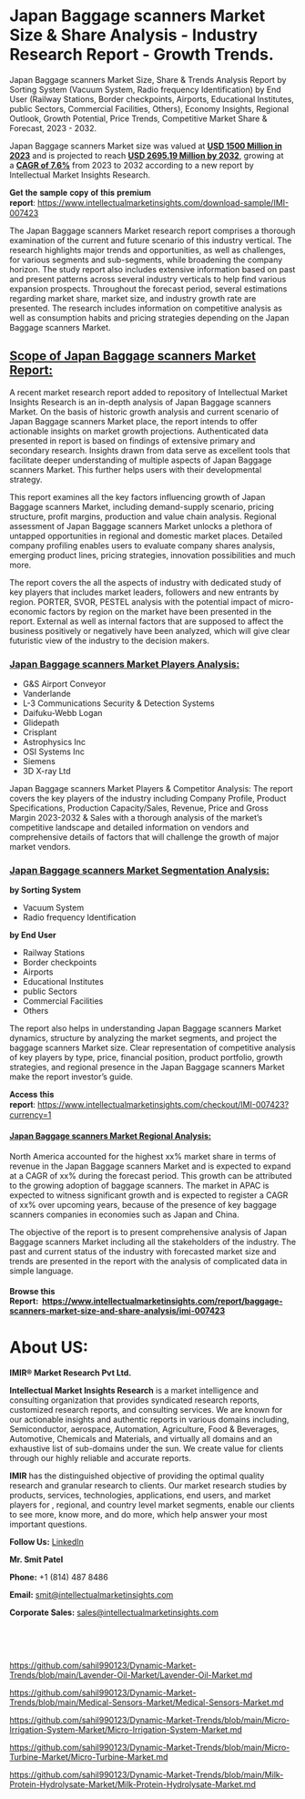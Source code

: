 <h1>Japan Baggage scanners Market Size &amp; Share Analysis - Industry Research Report - Growth Trends.</h1>
<p>Japan Baggage scanners Market Size, Share &amp; Trends Analysis Report by Sorting System (Vacuum System, Radio frequency Identification) by End User (Railway Stations, Border checkpoints, Airports, Educational Institutes, public Sectors, Commercial Facilities, Others), Economy Insights, Regional Outlook, Growth Potential, Price Trends, Competitive Market Share &amp; Forecast, 2023 - 2032.</p>
<p>Japan Baggage scanners Market size was valued at&nbsp;<strong><u>USD 1500 Million in 2023</u></strong>&nbsp;and is projected to reach&nbsp;<strong><u>USD 2695.19 Million by 2032</u></strong>, growing at a&nbsp;<strong><u>CAGR of 7.6%</u></strong>&nbsp;from 2023 to 2032 according to a new report by Intellectual Market Insights Research.</p>
<p>𝐆𝐞𝐭 𝐭𝐡𝐞 𝐬𝐚𝐦𝐩𝐥𝐞 𝐜𝐨𝐩𝐲 𝐨𝐟 𝐭𝐡𝐢𝐬 𝐩𝐫𝐞𝐦𝐢𝐮𝐦 𝐫𝐞𝐩𝐨𝐫𝐭:&nbsp;<a href="https://www.intellectualmarketinsights.com/download-sample/IMI-007423">https://www.intellectualmarketinsights.com/download-sample/IMI-007423</a>&nbsp;</p>
<p>The Japan Baggage scanners Market research report comprises a thorough examination of the current and future scenario of this industry vertical. The research highlights major trends and opportunities, as well as challenges, for various segments and sub-segments, while broadening the company horizon. The study report also includes extensive information based on past and present patterns across several industry verticals to help find various expansion prospects. Throughout the forecast period, several estimations regarding market share, market size, and industry growth rate are presented. The research includes information on competitive analysis as well as consumption habits and pricing strategies depending on the Japan Baggage scanners Market.</p>
<h2><strong><u>Scope of Japan Baggage scanners Market Report:</u></strong></h2>
<p>A recent market research report added to repository of Intellectual Market Insights Research is an in-depth analysis of Japan Baggage scanners Market. On the basis of historic growth analysis and current scenario of Japan Baggage scanners Market place, the report intends to offer actionable insights on market growth projections. Authenticated data presented in report is based on findings of extensive primary and secondary research. Insights drawn from data serve as excellent tools that facilitate deeper understanding of multiple aspects of Japan Baggage scanners Market. This further helps users with their developmental strategy.</p>
<p>This report examines all the key factors influencing growth of Japan Baggage scanners Market, including demand-supply scenario, pricing structure, profit margins, production and value chain analysis. Regional assessment of Japan Baggage scanners Market unlocks a plethora of untapped opportunities in regional and domestic market places. Detailed company profiling enables users to evaluate company shares analysis, emerging product lines, pricing strategies, innovation possibilities and much more.</p>
<p>The report covers the all the aspects of industry with dedicated study of key players that includes market leaders, followers and new entrants by region. PORTER, SVOR, PESTEL analysis with the potential impact of micro-economic factors by region on the market have been presented in the report. External as well as internal factors that are supposed to affect the business positively or negatively have been analyzed, which will give clear futuristic view of the industry to the decision makers.</p>
<h3><strong><u>Japan Baggage scanners Market Players Analysis:</u></strong></h3>
<ul>
<li>G&amp;S Airport Conveyor</li>
<li>Vanderlande</li>
<li>L-3 Communications Security &amp; Detection Systems</li>
<li>Daifuku-Webb Logan</li>
<li>Glidepath</li>
<li>Crisplant</li>
<li>Astrophysics Inc</li>
<li>OSI Systems Inc</li>
<li>Siemens</li>
<li>3D X-ray Ltd</li>
</ul>
<p>Japan Baggage scanners Market Players &amp; Competitor Analysis: The report covers the key players of the industry including Company Profile, Product Specifications, Production Capacity/Sales, Revenue, Price and Gross Margin 2023-2032 &amp; Sales with a thorough analysis of the market&rsquo;s competitive landscape and detailed information on vendors and comprehensive details of factors that will challenge the growth of major market vendors.</p>
<h3><strong><u>Japan Baggage scanners Market Segmentation Analysis:</u></strong></h3>
<p><strong>by Sorting System</strong></p>
<ul>
<li>Vacuum System</li>
<li>Radio frequency Identification</li>
</ul>
<p><strong>by End User</strong></p>
<ul>
<li>Railway Stations</li>
<li>Border checkpoints</li>
<li>Airports</li>
<li>Educational Institutes</li>
<li>public Sectors</li>
<li>Commercial Facilities</li>
<li>Others</li>
</ul>
<p>The report also helps in understanding Japan Baggage scanners Market dynamics, structure by analyzing the market segments, and project the baggage scanners&nbsp;Market size. Clear representation of competitive analysis of key players by type, price, financial position, product portfolio, growth strategies, and regional presence in the Japan Baggage scanners Market make the report investor&rsquo;s guide.</p>
<p>𝐀𝐜𝐜𝐞𝐬𝐬 𝐭𝐡𝐢𝐬 𝐫𝐞𝐩𝐨𝐫𝐭:&nbsp;<a href="https://www.intellectualmarketinsights.com/checkout/IMI-007423?currency=1">https://www.intellectualmarketinsights.com/checkout/IMI-007423?currency=1</a>&nbsp;</p>
<h4><strong><u> Japan Baggage scanners Market Regional Analysis:</u></strong></h4>
<p>North America accounted for the highest xx% market share in terms of revenue in the Japan Baggage scanners Market and is expected to expand at a CAGR of xx% during the forecast period. This growth can be attributed to the growing adoption of baggage scanners. The market in APAC is expected to witness significant growth and is expected to register a CAGR of xx% over upcoming years, because of the presence of key baggage scanners companies in economies such as Japan and China.</p>
<p>The objective of the report is to present comprehensive analysis of Japan Baggage scanners Market including all the stakeholders of the industry. The past and current status of the industry with forecasted market size and trends are presented in the report with the analysis of complicated data in simple language.</p>
<h4><strong>Browse this Report:&nbsp;&nbsp;<a href="https://www.intellectualmarketinsights.com/report/baggage-scanners-market-size-and-share-analysis/imi-007423">https://www.intellectualmarketinsights.com/report/baggage-scanners-market-size-and-share-analysis/imi-007423</a>&nbsp;</strong></h4>
<h1>About US:</h1>
<p><strong>IMIR&reg; Market Research Pvt Ltd.</strong></p>
<p><strong>Intellectual Market Insights Research</strong> is a market intelligence and consulting organization that provides syndicated research reports, customized research reports, and consulting services. We are known for our actionable insights and authentic reports in various domains including, Semiconductor, aerospace, Automation, Agriculture, Food &amp; Beverages, Automotive, Chemicals and Materials, and virtually all domains and an exhaustive list of sub-domains under the sun. We create value for clients through our highly reliable and accurate reports.</p>
<p><strong>IMIR</strong> has the distinguished objective of providing the optimal quality research and granular research to clients. Our market research studies by products, services, technologies, applications, end users, and market players for , regional, and country level market segments, enable our clients to see more, know more, and do more, which help answer your most important questions.</p>
<p><strong>Follow Us:</strong> <a href="https://www.linkedin.com/company/imir-marketresearch/">LinkedIn</a></p>
<p><strong>Mr. Smit Patel</strong></p>
<p><strong>Phone:</strong> +1 (814) 487 8486</p>
<p><strong>Email:</strong> <a href="mailto:smit@intellectualmarketinsights.com">smit@intellectualmarketinsights.com</a></p>
<p><strong>Corporate Sales:</strong> <a href="mailto:sales@intellectualmarketinsights.com">sales@intellectualmarketinsights.com</a></p>
<p>&nbsp;</p>
<p>&nbsp;</p>
<p><span data-sheets-root="1"><a class="in-cell-link" href="https://github.com/sahil990123/Dynamic-Market-Trends/blob/main/Lavender-Oil-Market/Lavender-Oil-Market.md" target="_blank">https://github.com/sahil990123/Dynamic-Market-Trends/blob/main/Lavender-Oil-Market/Lavender-Oil-Market.md</a>&nbsp;</span></p>
<p><span data-sheets-root="1"><span data-sheets-root="1"><a class="in-cell-link" href="https://github.com/sahil990123/Dynamic-Market-Trends/blob/main/Medical-Sensors-Market/Medical-Sensors-Market.md" target="_blank">https://github.com/sahil990123/Dynamic-Market-Trends/blob/main/Medical-Sensors-Market/Medical-Sensors-Market.md</a>&nbsp;</span></span></p>
<p><span data-sheets-root="1"><span data-sheets-root="1"><span data-sheets-root="1"><a class="in-cell-link" href="https://github.com/sahil990123/Dynamic-Market-Trends/blob/main/Micro-Irrigation-System-Market/Micro-Irrigation-System-Market.md" target="_blank">https://github.com/sahil990123/Dynamic-Market-Trends/blob/main/Micro-Irrigation-System-Market/Micro-Irrigation-System-Market.md</a>&nbsp;</span></span></span></p>
<p><span data-sheets-root="1"><span data-sheets-root="1"><span data-sheets-root="1"><span data-sheets-root="1"><a class="in-cell-link" href="https://github.com/sahil990123/Dynamic-Market-Trends/blob/main/Micro-Turbine-Market/Micro-Turbine-Market.md" target="_blank">https://github.com/sahil990123/Dynamic-Market-Trends/blob/main/Micro-Turbine-Market/Micro-Turbine-Market.md</a>&nbsp;</span></span></span></span></p>
<p><span data-sheets-root="1"><span data-sheets-root="1"><span data-sheets-root="1"><span data-sheets-root="1"><span data-sheets-root="1"><a class="in-cell-link" href="https://github.com/sahil990123/Dynamic-Market-Trends/blob/main/Milk-Protein-Hydrolysate-Market/Milk-Protein-Hydrolysate-Market.md" target="_blank">https://github.com/sahil990123/Dynamic-Market-Trends/blob/main/Milk-Protein-Hydrolysate-Market/Milk-Protein-Hydrolysate-Market.md</a></span></span></span></span></span></p>
<p>&nbsp;</p>
